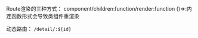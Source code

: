 Route渲染的三种方式：
component/children:function/render:function
()=><Component />:内连函数形式会导致类组件重渲染

动态路由：
`/detail/:${id}`